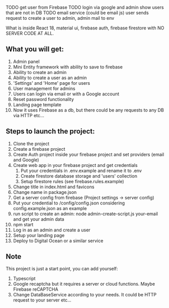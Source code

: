 TODO get user from Firebase
TODO login via google and admin show users that are not in DB
TODO email service (could be email js)
user sends request to create a user to admin, admin mail to env

What is inside
React 18, material ui, firebase auth, firebase firestore with NO SERVER CODE AT ALL.

## What you will get:

1. Admin panel
2. Mini Entity framework with ability to save to firebase
3. Ability to create an admin
4. Ability to create a user as an admin
5. 'Settings' and 'Home' page for users
6. User management for admins
7. Users can login via email or with a Google account
8. Reset password functionality
9. Landing page template
10. Now it uses Firebase as a db, but there could be any requests to any DB via HTTP etc...

##  Steps to launch the project:

1. Clone the project
2. Create a firebase project
3. Create Auth project inside your firebase project and set providers (email and Google)
4. Create web app in your firebase project and get credentials
    1. Put your credentials in .env.example and rename it to .env
    2. Create firestore database storage and 'users' collection
    3. Setup firestore rules (see firebase.rules.example)
5. Change title in index.html and favicons
6. Change name in package.json
7. Get a server config from firebase (Project settings -> server config)
8. Put your credential to /config/config.json considering config.example.json as an example
9. run script to create an admin: node admin-create-script.js your-email and get your admin data
10. npm start
11. Log in as an admin and create a user
12. Setup your landing page
13. Deploy to Digital Ocean or a similar service

## Note
This project is just a start point, you can add yourself:
1. Typescript
2. Google recaptcha but it requires a server or cloud functions. Maybe Firebase reCAPTCHA
3. Change DataBaseService according to your needs. It could be HTTP request to your server etc...